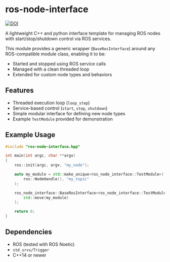 # ros-node-interface

[![DOI](https://zenodo.org/badge/991372107.svg)](https://zenodo.org/badge/latestdoi/991372107)

A lightweight C++ and python interface template for managing ROS nodes with start/stop/shutdown control via ROS services.

This module provides a generic wrapper (`BaseRosInterface`) around any ROS-compatible module class, enabling it to be:
- Started and stopped using ROS service calls
- Managed with a clean threaded loop
- Extended for custom node types and behaviors

## Features

- Threaded execution loop (`loop_step`)
- Service-based control (`start`, `stop`, `shutdown`)
- Simple modular interface for defining new node types
- Example `TestModule` provided for demonstration

## Example Usage

```cpp
#include "ros-node-interface.hpp"

int main(int argc, char **argv)
{
    ros::init(argc, argv, "my_node");

    auto my_module = std::make_unique<ros_node_interface::TestModule>(
        ros::NodeHandle(), "my_topic"
    );

    ros_node_interface::BaseRosInterface<ros_node_interface::TestModule> interface(
        std::move(my_module)
    );

    return 0;
}
````

## Dependencies

* ROS (tested with ROS Noetic)
* `std_srvs/Trigger`
* C++14 or newer
